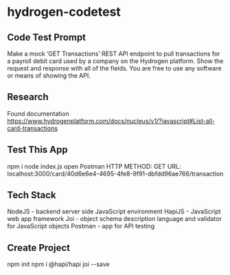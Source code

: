 # hydrogen-codetest

## Code Test Prompt
Make a mock ‘GET Transactions’ REST API endpoint to pull transactions for a payroll debit card used by a company on the Hydrogen platform. Show the request and response with all of the fields. You are free to use any software or means of showing the API.

## Research
Found documentation
https://www.hydrogenplatform.com/docs/nucleus/v1/?javascript#List-all-card-transactions

## Test This App
npm i
node index.js
open Postman
  HTTP METHOD: GET
  URL: localhost:3000/card/40d6e6e4-4695-4fe8-9f91-dbfdd96ae766/transaction

## Tech Stack
NodeJS - backend server side JavaScript environment
HapiJS - JavaScript web app framework
Joi - object schema description language and validator for JavaScript objects
Postman - app for API testing

## Create Project
npm init
npm i @hapi/hapi joi --save
